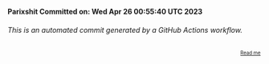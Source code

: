 **Parixshit Committed on: Wed Apr 26 00:55:40 UTC 2023** <!-- dad2e6ac-6b78-4561-926e-07c6f15a8d95 -->

###### This is an automated commit generated by a GitHub Actions workflow.

<div align="right"><sub><sup><a href="https://github.com/Parixshit/AutoCommit.git">Read me</a></sup></sub></div>
